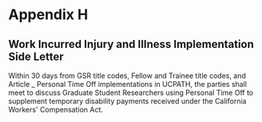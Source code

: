 # Appendix H 

## Work Incurred Injury and IIIness Implementation Side Letter

Within 30 days from GSR title codes, Fellow and Trainee title codes, and Article _ Personal Time Off implementations in UCPATH, the parties shall meet to discuss Graduate Student Researchers using Personal Time Off to supplement temporary disability payments received under the California Workers' Compensation Act.

